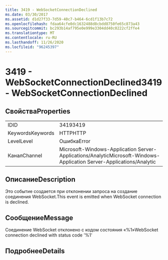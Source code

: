 ```yaml
---
title: 3419 - WebSocketConnectionDeclined
ms.date: 03/30/2017
ms.assetid: d1d27f33-7d59-40c7-b464-6cd1f13b7c72
ms.openlocfilehash: fdaa64cfe0dc1632488d8cbdd8750fe65c873a43
ms.sourcegitcommit: bc293b14af795e0e999e3304dd40c0222cf2ffe4
ms.translationtype: MT
ms.contentlocale: ru-RU
ms.lasthandoff: 11/26/2020
ms.locfileid: "96245397"
---
```

# <a name="3419---websocketconnectiondeclined"></a><span data-ttu-id="10458-102">3419 - WebSocketConnectionDeclined</span><span class="sxs-lookup"><span data-stu-id="10458-102">3419 - WebSocketConnectionDeclined</span></span>

## <a name="properties"></a><span data-ttu-id="10458-103">Свойства</span><span class="sxs-lookup"><span data-stu-id="10458-103">Properties</span></span>  
  
|||  
|-|-|  
|<span data-ttu-id="10458-104">ID</span><span class="sxs-lookup"><span data-stu-id="10458-104">ID</span></span>|<span data-ttu-id="10458-105">3419</span><span class="sxs-lookup"><span data-stu-id="10458-105">3419</span></span>|  
|<span data-ttu-id="10458-106">Keywords</span><span class="sxs-lookup"><span data-stu-id="10458-106">Keywords</span></span>|<span data-ttu-id="10458-107">HTTP</span><span class="sxs-lookup"><span data-stu-id="10458-107">HTTP</span></span>|  
|<span data-ttu-id="10458-108">Level</span><span class="sxs-lookup"><span data-stu-id="10458-108">Level</span></span>|<span data-ttu-id="10458-109">Ошибка</span><span class="sxs-lookup"><span data-stu-id="10458-109">Error</span></span>|  
|<span data-ttu-id="10458-110">Канал</span><span class="sxs-lookup"><span data-stu-id="10458-110">Channel</span></span>|<span data-ttu-id="10458-111">Microsoft-Windows-Application Server-Applications/Analytic</span><span class="sxs-lookup"><span data-stu-id="10458-111">Microsoft-Windows-Application Server-Applications/Analytic</span></span>|  
  
## <a name="description"></a><span data-ttu-id="10458-112">Описание</span><span class="sxs-lookup"><span data-stu-id="10458-112">Description</span></span>  

 <span data-ttu-id="10458-113">Это событие создается при отклонении запроса на создание соединения WebSocket.</span><span class="sxs-lookup"><span data-stu-id="10458-113">This event is emitted when WebSocket connection is declined.</span></span>  
  
## <a name="message"></a><span data-ttu-id="10458-114">Сообщение</span><span class="sxs-lookup"><span data-stu-id="10458-114">Message</span></span>  

 <span data-ttu-id="10458-115">Соединение WebSocket отклонено с кодом состояния «%1»</span><span class="sxs-lookup"><span data-stu-id="10458-115">WebSocket connection declined with status code '%1'</span></span>  
  
## <a name="details"></a><span data-ttu-id="10458-116">Подробнее</span><span class="sxs-lookup"><span data-stu-id="10458-116">Details</span></span>
